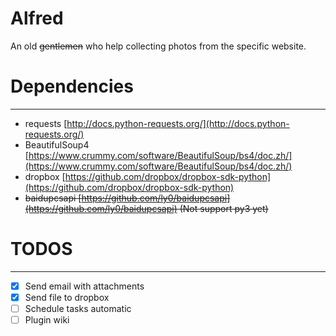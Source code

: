 # Alfred
An old ~~gentlemen~~ who help collecting photos from the specific website.

# Dependencies
----
- requests [http://docs.python-requests.org/](http://docs.python-requests.org/)
- BeautifulSoup4 [https://www.crummy.com/software/BeautifulSoup/bs4/doc.zh/](https://www.crummy.com/software/BeautifulSoup/bs4/doc.zh/)
- dropbox [https://github.com/dropbox/dropbox-sdk-python](https://github.com/dropbox/dropbox-sdk-python)
- ~~baidupcsapi [https://github.com/ly0/baidupcsapi](https://github.com/ly0/baidupcsapi) (Not support py3 yet)~~

# TODOS
----
- [x] Send email with attachments
- [x] Send file to dropbox
- [ ] Schedule tasks automatic
- [ ] Plugin wiki
